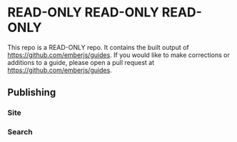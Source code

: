 # READ-ONLY READ-ONLY READ-ONLY

This repo is a READ-ONLY repo. It contains the built output of
https://github.com/emberjs/guides. If you would like to make
corrections or additions to a guide, please open a pull request
at https://github.com/emberjs/guides.

## Publishing
### Site
### Search